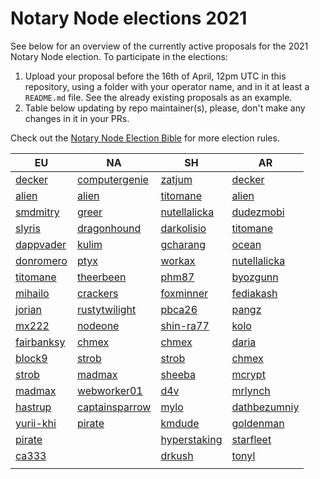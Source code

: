 # Notary Node elections 2021

See below for an overview of the currently active proposals for the 2021 Notary Node election.
To participate in the elections:

1. Upload your proposal before the 16th of April, 12pm UTC in this repository, using a folder with your operator name, and in it at least a `README.md` file. See the already existing proposals as an example.
2. Table below updating by repo maintainer(s), please, don't make any changes in it in your PRs.

Check out the [Notary Node Election Bible](https://github.com/KomodoPlatform/dPoW/blob/dev/doc/bible.md) for more election rules.


| EU                                 | NA                                       | SH                                     | AR                                     |
| ---------------------------------- | ---------------------------------------- | -------------------------------------- | -------------------------------------- |
| [decker](decker/README.md)         | [computergenie](computergenie/README.md) | [zatjum](zatjum/README.md)             | [decker](decker/README.md)             |
| [alien](alien/README.md)           | [alien](alien/README.md)                 | [titomane](titomane/README.md)         | [alien](alien/README.md)               |
| [smdmitry](smdmitry/README.md)     | [greer](greer/README.md)                 | [nutellalicka](nutellalicka/README.md) | [dudezmobi](dudezmobi/README.md)       |
| [slyris](slyris/README.md)         | [dragonhound](dragonhound/README.md)     | [darkolisio](darkolisio/README.md)     | [titomane](titomane/README.md)         |
| [dappvader](dappvader/README.md)   | [kulim](kulim/README.md)                 | [gcharang](gcharang/README.md)         | [ocean](ocean/README.md)               |
| [donromero](donromero/README.md)   | [ptyx](ptyx/README.md)                   | [workax](workax/README.md)             | [nutellalicka](nutellalicka/README.md) |
| [titomane](titomane/README.md)     | [theerbeen](theerbeen/README.md)         | [phm87](phm87/README.md)               | [byozgunn](byozgunn/README.md)         |
| [mihailo](mihailo/README.md)       | [crackers](crackers/README.md)           | [foxminner](foxminner/README.md)       | [fediakash](fediakash/README.md)       |
| [jorian](jorian/README.md)         | [rustytwilight](rustytwilight/README.md) | [pbca26](pbca26/README.md)             | [pangz](pangz/README.md)               |
| [mx222](mx222/README.md)           | [nodeone](nodeone/README.md)             | [shin-ra77](shin-ra77/README.md)       | [kolo](kolo/README.md)                 |
| [fairbanksy](fairbanksy/README.md) | [chmex](chmex/README.md)                 | [chmex](chmex/README.md)               | [daria](daria/README.md)               |
| [block9](block9/README.md)         | [strob](strob/README.md)                 | [strob](strob/README.md)               | [chmex](chmex/README.md)               |
| [strob](strob/README.md)           | [madmax](madmax/README.md)               | [sheeba](sheeba/README.md)             | [mcrypt](mcrypt/README.md)             |
| [madmax](madmax/README.md)         | [webworker01](webworker01/README.md)     | [d4v](d4v/README.md)                   | [mrlynch](mrlynch/README.md)           |
| [hastrup](hastrup/README.md)       | [captainsparrow](captainsparrow/README.md)| [mylo](mylo/README.md)                | [dathbezumniy](dathbezumniy/README.md) |
| [yurii-khi](yurii-khi/README.md)   | [pirate](pirate/README.md)               | [kmdude](kmdude/README.md)             | [goldenman](goldenman/README.md)       |
| [pirate](pirate/README.md)         |                                          | [hyperstaking](hyperstaking/README.md) | [starfleet](starfleet/README.md)       |
| [ca333](ca333/README.md)           |                                          | [drkush](drkush/README.md)             | [tonyl](tonyl/README.md)               |
|                                    |                                          |                                        |                                        |

